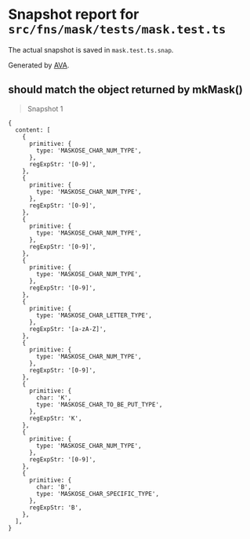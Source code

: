 # Snapshot report for `src/fns/mask/tests/mask.test.ts`

The actual snapshot is saved in `mask.test.ts.snap`.

Generated by [AVA](https://ava.li).

## should match the object returned by mkMask()

> Snapshot 1

    {
      content: [
        {
          primitive: {
            type: 'MASKOSE_CHAR_NUM_TYPE',
          },
          regExpStr: '[0-9]',
        },
        {
          primitive: {
            type: 'MASKOSE_CHAR_NUM_TYPE',
          },
          regExpStr: '[0-9]',
        },
        {
          primitive: {
            type: 'MASKOSE_CHAR_NUM_TYPE',
          },
          regExpStr: '[0-9]',
        },
        {
          primitive: {
            type: 'MASKOSE_CHAR_NUM_TYPE',
          },
          regExpStr: '[0-9]',
        },
        {
          primitive: {
            type: 'MASKOSE_CHAR_LETTER_TYPE',
          },
          regExpStr: '[a-zA-Z]',
        },
        {
          primitive: {
            type: 'MASKOSE_CHAR_NUM_TYPE',
          },
          regExpStr: '[0-9]',
        },
        {
          primitive: {
            char: 'K',
            type: 'MASKOSE_CHAR_TO_BE_PUT_TYPE',
          },
          regExpStr: 'K',
        },
        {
          primitive: {
            type: 'MASKOSE_CHAR_NUM_TYPE',
          },
          regExpStr: '[0-9]',
        },
        {
          primitive: {
            char: 'B',
            type: 'MASKOSE_CHAR_SPECIFIC_TYPE',
          },
          regExpStr: 'B',
        },
      ],
    }
